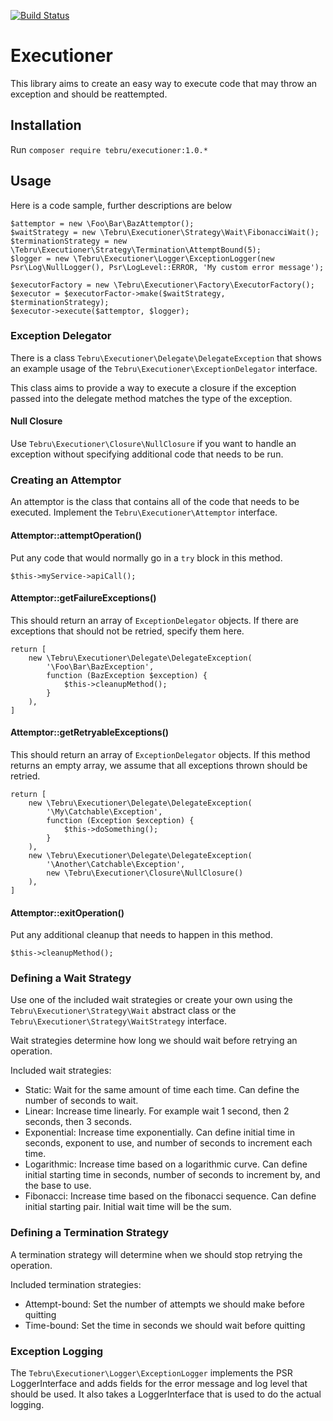 [![Build Status](https://travis-ci.org/tebru/executioner.svg?branch=master)](https://travis-ci.org/tebru/executioner)

# Executioner
This library aims to create an easy way to execute code that may throw an exception and should be reattempted.

## Installation
Run `composer require tebru/executioner:1.0.*`

## Usage
Here is a code sample, further descriptions are below

```
$attemptor = new \Foo\Bar\BazAttemptor();
$waitStrategy = new \Tebru\Executioner\Strategy\Wait\FibonacciWait();
$terminationStrategy = new \Tebru\Executioner\Strategy\Termination\AttemptBound(5);
$logger = new \Tebru\Executioner\Logger\ExceptionLogger(new Psr\Log\NullLogger(), Psr\LogLevel::ERROR, 'My custom error message');

$executorFactory = new \Tebru\Executioner\Factory\ExecutorFactory();
$executor = $executorFactor->make($waitStrategy, $terminationStrategy);
$executor->execute($attemptor, $logger);
```

### Exception Delegator
There is a class `Tebru\Executioner\Delegate\DelegateException` that shows an example usage of the `Tebru\Executioner\ExceptionDelegator` interface.

This class aims to provide a way to execute a closure if the exception passed into the delegate method matches the type of the exception.

#### Null Closure
Use `Tebru\Executioner\Closure\NullClosure` if you want to handle an exception without specifying additional code that needs to be run.

### Creating an Attemptor
An attemptor is the class that contains all of the code that needs to be executed.  Implement the `Tebru\Executioner\Attemptor` interface.

#### Attemptor::attemptOperation()
Put any code that would normally go in a `try` block in this method.

```
$this->myService->apiCall();
```

#### Attemptor::getFailureExceptions()
This should return an array of `ExceptionDelegator` objects.  If there are exceptions that should not be retried, specify them here.

```
return [
    new \Tebru\Executioner\Delegate\DelegateException(
        '\Foo\Bar\BazException',
        function (BazException $exception) {
            $this->cleanupMethod();
        }
    ),
]
```

#### Attemptor::getRetryableExceptions()
This should return an array of `ExceptionDelegator` objects. If this method returns an empty array, we assume that all exceptions thrown should be retried.

```
return [
    new \Tebru\Executioner\Delegate\DelegateException(
        '\My\Catchable\Exception',
        function (Exception $exception) {
            $this->doSomething();
        }
    ),
    new \Tebru\Executioner\Delegate\DelegateException(
        '\Another\Catchable\Exception',
        new \Tebru\Executioner\Closure\NullClosure()
    ),
]
```

#### Attemptor::exitOperation()
Put any additional cleanup that needs to happen in this method.

```
$this->cleanupMethod();
```

### Defining a Wait Strategy
Use one of the included wait strategies or create your own using the `Tebru\Executioner\Strategy\Wait` abstract class or the `Tebru\Executioner\Strategy\WaitStrategy` interface.

Wait strategies determine how long we should wait before retrying an operation.

Included wait strategies:

- Static: Wait for the same amount of time each time.  Can define the number of seconds to wait.
- Linear: Increase time linearly.  For example wait 1 second, then 2 seconds, then 3 seconds.
- Exponential: Increase time exponentially.  Can define initial time in seconds, exponent to use, and number of seconds to increment each time.
- Logarithmic: Increase time based on a logarithmic curve.  Can define initial starting time in seconds, number of seconds to increment by, and the base to use.
- Fibonacci: Increase time based on the fibonacci sequence.  Can define initial starting pair.  Initial wait time will be the sum.

### Defining a Termination Strategy
A termination strategy will determine when we should stop retrying the operation.

Included termination strategies:

- Attempt-bound: Set the number of attempts we should make before quitting
- Time-bound: Set the time in seconds we should wait before quitting

### Exception Logging
The `Tebru\Executioner\Logger\ExceptionLogger` implements the PSR LoggerInterface and adds fields for the error message and log level that should be used.  It also takes a LoggerInterface that is used to do the actual logging.
